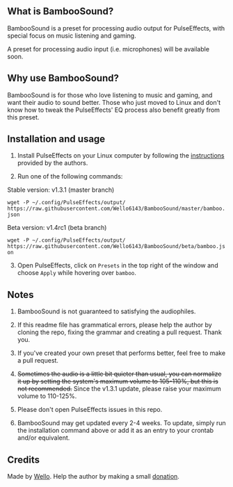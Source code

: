 ## What is BambooSound?

BambooSound is a preset for processing audio output for PulseEffects, with special focus on music listening and gaming.

A preset for processing audio input (i.e. microphones) will be available soon.

## Why use BambooSound?

BambooSound is for those who love listening to music and gaming, and want their audio to sound better. Those who just moved to Linux and don't know how to tweak the PulseEffects' EQ process also benefit greatly from this preset.

## Installation and usage

1. Install PulseEffects on your Linux computer by following the [instructions](https://github.com/wwmm/pulseeffects/#installation) provided by the authors.

2. Run one of the following commands:

  Stable version: v1.3.1 (master branch)
  
  `wget -P ~/.config/PulseEffects/output/ https://raw.githubusercontent.com/Wello6143/BambooSound/master/bamboo.json`
  
  Beta version: v1.4rc1 (beta branch)
  
  `wget -P ~/.config/PulseEffects/output/ https://raw.githubusercontent.com/Wello6143/BambooSound/beta/bamboo.json`

3. Open PulseEffects, click on `Presets` in the top right of the window and choose `Apply` while hovering over `bamboo`.

## Notes

1. BambooSound is not guaranteed to satisfying the audiophiles.

2. If this readme file has grammatical errors, please help the author by cloning the repo, fixing the grammar and creating a pull request. Thank you.

3. If you've created your own preset that performs better, feel free to make a pull request.

4. ~~Sometimes the audio is a little bit quieter than usual, you can normalize it up by setting the system's maximum volume to 105-110%, but this is not recommended.~~ Since the v1.3.1 update, please raise your maximum volume to 110-125%.

5. Please don't open PulseEffects issues in this repo.

6. BambooSound may get updated every 2-4 weeks. To update, simply run the installation command above or add it as an entry to your crontab and/or equivalent.

## Credits

Made by [Wello](https://github.com/wello6143). Help the author by making a small [donation](https://paypal.me/wello6143).
